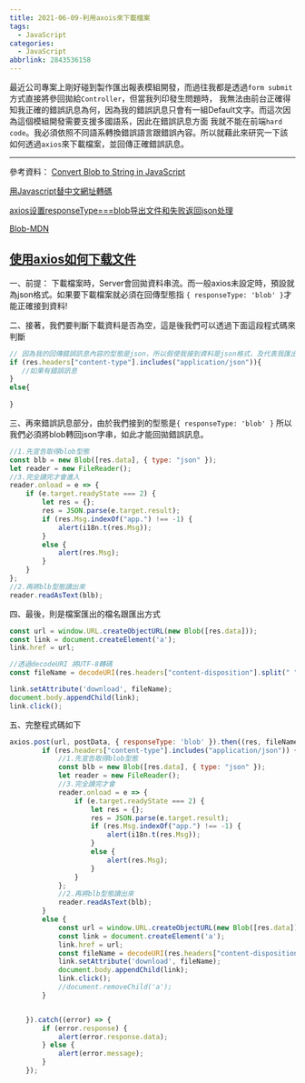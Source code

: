 ```yaml
---
title: 2021-06-09-利用axois來下載檔案
tags:
  - JavaScript
categories:
  - JavaScript
abbrlink: 2843536158
---
```

最近公司專案上剛好碰到製作匯出報表模組開發，而過往我都是透過`form submit`方式直接將參回拋給`Controller`，但當我列印發生問題時，
我無法由前台正確得知我正確的錯誤訊息為何，因為我的錯誤訊息只會有一組Default文字。而這次因為這個模組開發需要支援多國語系，因此在錯誤訊息方面
我就不能在前端`hard code`。我必須依照不同語系轉換錯誤語言跟錯誤內容。所以就藉此來研究一下該如何透過`axios`來下載檔案，並回傳正確錯誤訊息。
<!-- more -->
---
參考資料：
[Convert Blob to String in JavaScript](https://medium.com/programmers-developers/convert-blob-to-string-in-javascript-944c15ad7d52)

[用Javascript替中文網址轉碼](https://www.ewdna.com/2008/12/javascriptescape-encodeuri.html)

[axios设置responseType===blob导出文件和失败返回json处理](https://blog.csdn.net/qq_27626333/article/details/103562749)

[Blob-MDN](https://developer.mozilla.org/zh-TW/docs/Web/API/Blob)

[使用axios如何下载文件](https://segmentfault.com/a/1190000022423204)
---

一、前提：
下載檔案時，Server會回拋資料串流。而一般axios未設定時，預設就為json格式。如果要下載檔案就必須在回傳型態指
`{ responseType: 'blob' }`才能正確接到資料!

二、接著，我們要判斷下載資料是否為空，這是後我們可以透過下面這段程式碼來判斷
```javascript
// 因為我的回傳錯誤訊息內容的型態是json，所以假使我接到資料是json格式，及代表我匯出發生問題勒
if (res.headers["content-type"].includes("application/json")){
   //如果有錯誤訊息
}
else{
   
}
```
三、再來錯誤訊息部分，由於我們接到的型態是`{ responseType: 'blob' }` 所以我們必須將blob轉回json字串，如此才能回拋錯誤訊息。

```javascript
//1.先宣告取得blob型態
const blb = new Blob([res.data], { type: "json" });
let reader = new FileReader();
//3.完全讀完才會進入
reader.onload = e => {
    if (e.target.readyState === 2) {
        let res = {};
        res = JSON.parse(e.target.result);
        if (res.Msg.indexOf("app.") !== -1) {
            alert(i18n.t(res.Msg));
        }
        else {
            alert(res.Msg);
        }
    }
};
//2.再將blb型態讀出來
reader.readAsText(blb);
```

四、最後，則是檔案匯出的檔名跟匯出方式
```javascript
const url = window.URL.createObjectURL(new Blob([res.data]));
const link = document.createElement('a');
link.href = url;

//透過decodeURI 將UTF-8轉碼 
const fileName = decodeURI(res.headers["content-disposition"].split(" ")[1].replace("filename*=UTF-8''", ""));

link.setAttribute('download', fileName);
document.body.appendChild(link);
link.click();
```

五、完整程式碼如下
```javascript
axios.post(url, postData, { responseType: 'blob' }).then((res, fileName) => {
        if (res.headers["content-type"].includes("application/json")) {
            //1.先宣告取得blob型態
            const blb = new Blob([res.data], { type: "json" });
            let reader = new FileReader();
            //3.完全讀完才會
            reader.onload = e => {
                if (e.target.readyState === 2) {
                    let res = {};
                    res = JSON.parse(e.target.result);
                    if (res.Msg.indexOf("app.") !== -1) {
                        alert(i18n.t(res.Msg));
                    }
                    else {
                        alert(res.Msg);
                    }
                }
            };
            //2.再將blb型態讀出來
            reader.readAsText(blb);
        }
        else {
            const url = window.URL.createObjectURL(new Blob([res.data]));
            const link = document.createElement('a');
            link.href = url;
            const fileName = decodeURI(res.headers["content-disposition"].split(" ")[1].replace("filename*=UTF-8''", ""));
            link.setAttribute('download', fileName);
            document.body.appendChild(link);
            link.click();
            //document.removeChild('a');
        }


    }).catch((error) => {
        if (error.response) {
            alert(error.response.data);
        } else {
            alert(error.message);
        }
    });
```